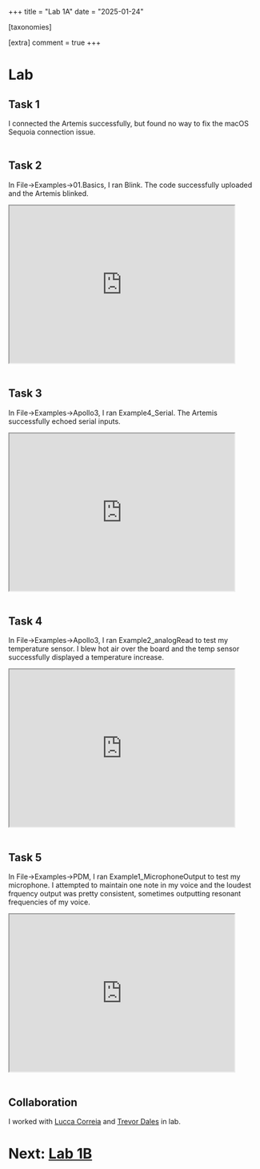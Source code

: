 +++
title = "Lab 1A"
date = "2025-01-24"

[taxonomies]

[extra]
comment = true
+++

# Lab

## Task 1
I connected the Artemis successfully, but found no way to fix the macOS Sequoia connection issue. 
<br>
<br>

## Task 2

In File->Examples->01.Basics, I ran Blink. The code successfully uploaded and the Artemis blinked.

<iframe width="450" height="315" src="https://youtube.com/embed/9YBieJHNG9I"allowfullscreen></iframe>

<br>
<br>

## Task 3

In File->Examples->Apollo3, I ran Example4_Serial. The Artemis successfully echoed serial inputs.

<iframe width="450" height="315" src="https://youtube.com/embed/ZFASvjhig5k"allowfullscreen></iframe>
<br>
<br>

## Task 4

In File->Examples->Apollo3, I ran Example2_analogRead to test my temperature sensor. I blew hot air over the board and the temp sensor successfully displayed a temperature increase. 

<iframe width="450" height="315" src="https://youtube.com/embed/4Q5Nn3rsS-w"allowfullscreen></iframe>
<br>
<br>

## Task 5

In File->Examples->PDM, I ran Example1_MicrophoneOutput to test my microphone. I attempted to maintain one note in my voice and the loudest frquency output was pretty consistent, sometimes outputting resonant frequencies of my voice.

<iframe width="450" height="315" src="https://youtube.com/embed/hwPn8Ey0Lfw"allowfullscreen></iframe>
<br>
<br>

## Collaboration

I worked with [Lucca Correia](https://correial.github.io/) and [Trevor Dales](https://trevordales.github.io/) in lab. 


# Next: [Lab 1B](/fast-robots/lab1b)



